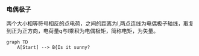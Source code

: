 ### 电偶极子
两个大小相等符号相反的点电荷，之间的距离为l,两点连线为电偶极子轴线，取复到正为正方向，电荷量q与l乘积为电偶极矩，简称电矩，为矢量。
```mermaid
graph TD
    A[Start] --> B{Is it sunny?
```


<!--stackedit_data:
eyJoaXN0b3J5IjpbMjEzMTQ5OTkwNywyNDMwNjMzNzldfQ==
-->